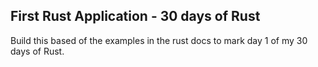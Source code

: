 ## First Rust Application - 30 days of Rust

Build this based of the examples in the rust docs to mark day 1 of my 30 days of Rust.

